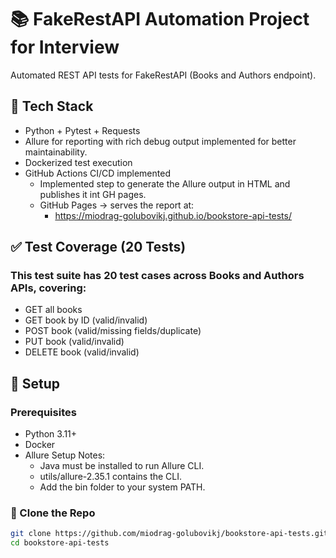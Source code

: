 # 📚 FakeRestAPI Automation Project for Interview
Automated REST API tests for FakeRestAPI (Books and Authors endpoint).

## 🧰 Tech Stack
- Python + Pytest + Requests
- Allure for reporting with rich debug output implemented for better maintainability.
- Dockerized test execution
- GitHub Actions CI/CD implemented
  - Implemented step to generate the Allure output in HTML and publishes it int GH pages.
  - GitHub Pages → serves the report at:
    - https://miodrag-golubovikj.github.io/bookstore-api-tests/


## ✅ Test Coverage (20 Tests)
### This test suite has 20 test cases across Books and Authors APIs, covering:
- GET all books
- GET book by ID (valid/invalid)
- POST book (valid/missing fields/duplicate)
- PUT book (valid/invalid)
- DELETE book (valid/invalid)

## 🚀 Setup

### Prerequisites
- Python 3.11+
- Docker
- Allure Setup Notes:
  - Java must be installed to run Allure CLI.
  - utils/allure-2.35.1 contains the CLI.
  - Add the bin folder to your system PATH.

### 🔧 Clone the Repo
```bash
git clone https://github.com/miodrag-golubovikj/bookstore-api-tests.git
cd bookstore-api-tests

